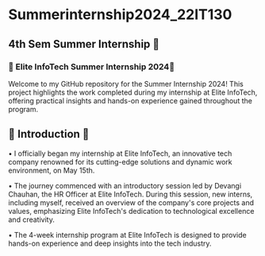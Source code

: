# Summerinternship2024_22IT130
## 4th Sem Summer Internship 🥇
### 🌟 Elite InfoTech Summer Internship 2024🌟
Welcome to my GitHub repository for the Summer Internship 2024! This project highlights the work completed during my internship at Elite InfoTech, offering practical insights and hands-on experience gained throughout the program.

## 🚀 Introduction 🚀
•       I officially began my internship at Elite InfoTech, an innovative tech company renowned for its cutting-edge solutions and dynamic work environment, on May 15th.

•         The journey commenced with an introductory session led by Devangi Chauhan, the HR Officer at Elite InfoTech. During this session, new interns, including myself, received an overview of the company's core projects and values, emphasizing Elite InfoTech's dedication to technological excellence and creativity.

•        The 4-week internship program at Elite InfoTech is designed to provide hands-on experience and deep insights into the tech industry.



